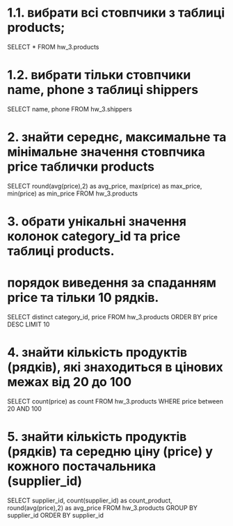 # 1.1. вибрати всі стовпчики з таблиці products;
SELECT * FROM hw_3.products

# 1.2. вибрати тільки стовпчики name, phone з таблиці shippers
SELECT name, phone FROM hw_3.shippers

# 2. знайти середнє, максимальне та мінімальне значення стовпчика price таблички products
SELECT round(avg(price),2) as avg_price, max(price) as max_price, min(price) as min_price
FROM hw_3.products

# 3. обрати унікальні значення колонок category_id та price таблиці products.
#   порядок виведення за спаданням price та тільки 10 рядків. 
SELECT distinct category_id, price
FROM hw_3.products
ORDER BY price DESC
LIMIT 10

# 4. знайти кількість продуктів (рядків), які знаходиться в цінових межах від 20 до 100
SELECT count(price) as count
FROM hw_3.products
WHERE price between 20 AND 100

# 5. знайти кількість продуктів (рядків) та середню ціну (price)  у кожного постачальника (supplier_id)
SELECT supplier_id, count(supplier_id) as count_product, round(avg(price),2) as avg_price
FROM hw_3.products
GROUP BY supplier_id
ORDER BY supplier_id
